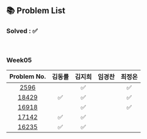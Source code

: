 ## 📚 Problem List 

### Solved : ✅

<br>

### Week05

|Problem No.|김동률|김지희|임경찬|최정온|
|:-----------:|:-----:|:----:|:----:|:----:|
|[2596](https://www.acmicpc.net/problem/2596)||✅||✅|
|[18429](https://www.acmicpc.net/problem/18429)|✅|✅||✅|
|[16918](https://www.acmicpc.net/problem/16918)||✅||✅|
|[17142](https://www.acmicpc.net/problem/17142)|✅|✅|||
|[16235](https://www.acmicpc.net/problem/16235)|✅|✅|||

